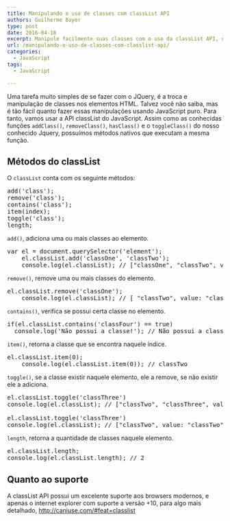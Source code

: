 ```yaml
---
title: Manipulando o uso de classes com classList API
authors: Guilherme Bayer
type: post
date: 2016-04-18
excerpt: Manipule facilmente suas classes com o uso da classList API, uma API pequena e simples, porem de grande utilidade.
url: /manipulando-o-uso-de-classes-com-classlist-api/
categories:
  - JavaScript
tags:
  - JavaScript

---
```

Uma tarefa muito simples de se fazer com o JQuery, é a troca e manipulação de classes nos elementos HTML. Talvez você não saiba, mas é tão fácil quanto fazer essas manipulações usando JavaScript puro. Para tanto, vamos usar a API classList do JavaScript. Assim como as conhecidas funções `addClass()`, `removeClass()`, `hasClass()` e o `toggleClass()` do nosso conhecido Jquery, possuímos métodos nativos que executam a mesma função.

## Métodos do classList

O `classList` conta com os seguinte métodos:

<pre class="lang-javascript">add('class');
remove('class');
contains('class');
item(index);
toggle('class');
length;
</pre>

`add()`, adiciona uma ou mais classes ao elemento.

<pre class="lang-javascript">var el = document.querySelector('element');
    el.classList.add('classOne', 'classTwo');
    console.log(el.classList); // ["classOne", "classTwo", value: "classOne classTwo"]
</pre>

`remove()`, remove uma ou mais classes do elemento.

<pre class="lang-javascript">el.classList.remove('classOne');
    console.log(el.classList); // [ "classTwo", value: "classTwo"]
</pre>

`contains()`, verifica se possui certa classe no elemento.

<pre class="lang-javascript">if(el.classList.contains('classFour') == true) 
  console.log('Não possui a classe!'); // Não possui a classe!
</pre>

`item()`, retorna a classe que se encontra naquele índice.

<pre class="lang-javascript">el.classList.item(0);
    console.log(el.classList.item(0)); // classTwo
</pre>

`toggle()`, se a classe existir naquele elemento, ele a remove, se não existir ele a adiciona.

<pre class="lang-javascript">el.classList.toggle('classThree')
console.log(el.classList); // ["classTwo", "classThree", value: "classTwo classThree"]

el.classList.toggle('classThree')
console.log(el.classList); // ["classTwo", value: "classTwo"]
</pre>

`length`, retorna a quantidade de classes naquele elemento.

<pre class="lang-javascript">el.classList.length;
console.log(el.classList.length); // 2
</pre>

## Quanto ao suporte

A classList API possui um excelente suporte aos browsers modernos, e apenas o internet explorer com suporte a versão +10, para algo mais detalhado, <http://caniuse.com/#feat=classlist>